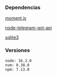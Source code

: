 
### Dependencias

[moment.js](https://momentjs.com/)

[node-telegram-got-api](https://github.com/yagop/node-telegram-bot-api)

[sqlite3](https://www.sqlitetutorial.net/sqlite-nodejs/)

### Versiones 

```
node: 16.2.0
nvm: 0.38.0
npm: 7.13.0
```

